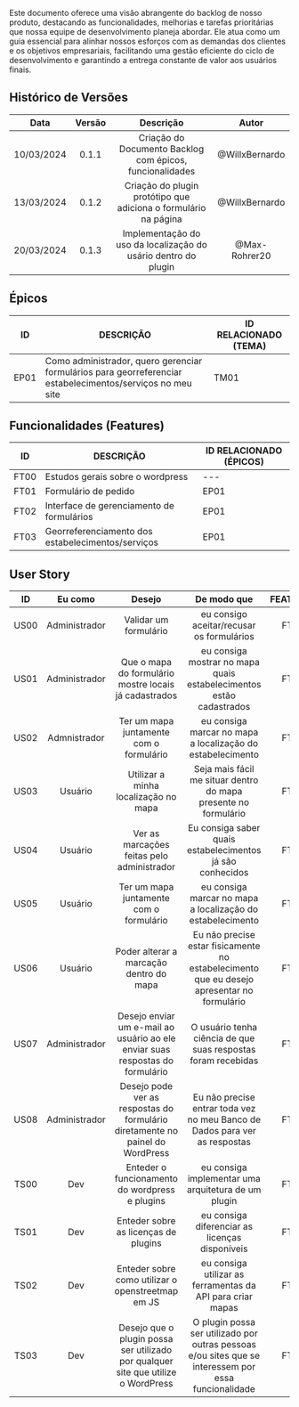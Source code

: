 Este documento oferece uma visão abrangente do backlog de nosso produto, destacando as funcionalidades, melhorias e tarefas prioritárias que nossa equipe de desenvolvimento planeja abordar. Ele atua como um guia essencial para alinhar nossos esforços com as demandas dos clientes e os objetivos empresariais, facilitando uma gestão eficiente do ciclo de desenvolvimento e garantindo a entrega constante de valor aos usuários finais.

## Histórico de Versões

| Data       | Versão | Descrição            |         Autor             |
|:----------:|:------:|:--------------------:|:-------------------------:|
| 10/03/2024 | 0.1.1 | Criação do Documento Backlog com épicos, funcionalidades | @WillxBernardo |
| 13/03/2024 | 0.1.2 | Criação do plugin protótipo que adiciona o formulário na página | @WillxBernardo |
| 20/03/2024 | 0.1.3 | Implementação do uso da localização do usário dentro do plugin | @Max-Rohrer20 |

## Épicos
| ID | DESCRIÇÃO | ID RELACIONADO (TEMA) |
|----|-----------|-----------------------|
| EP01 | Como administrador, quero gerenciar formulários para georreferenciar estabelecimentos/serviços no meu site| TM01 |

## Funcionalidades (Features)
| ID | DESCRIÇÃO | ID RELACIONADO (ÉPICOS) |
|----|-----------|-------------------------|
| FT00 | Estudos gerais sobre o wordpress| --- |
| FT01 | Formulário de pedido | EP01 |
| FT02 | Interface de gerenciamento de formulários | EP01 |
| FT03 | Georreferenciamento dos estabelecimentos/serviços| EP01 |


## User Story

|    ID   |    Eu como    |      Desejo       | De modo que | FEATURES |
|:-------:|:--------------:|:-----------------:|:-----------:|:----------:|
|    US00    | Administrador | Validar um formulário | eu consigo aceitar/recusar os formulários | FT01 |
|    US01    | Administrador | Que o mapa do formulário mostre locais já cadastrados | eu consiga mostrar no mapa quais estabelecimentos estão cadastrados | FT01 |
|    US02    | Admnistrador | Ter um mapa juntamente com o formulário | eu consiga marcar no mapa a localização do estabelecimento | FT01 |
|    US03    | Usuário | Utilizar a minha localização no mapa | Seja mais fácil me situar dentro do mapa presente no formulário | FT01 |
|    US04    | Usuário | Ver as marcações feitas pelo administrador | Eu consiga saber quais estabelecimentos já são conhecidos | FT01 |
|    US05    | Usuário | Ter um mapa juntamente com o formulário | eu consiga marcar no mapa a localização do estabelecimento | FT01 |
|    US06    | Usuário | Poder alterar a marcação dentro do mapa  | Eu não precise estar fisicamente no estabelecimento que eu desejo apresentar no formulário | FT01 |
|    US07    | Administrador | Desejo enviar um e-mail ao usuário ao ele enviar suas respostas do formulário  | O usuário tenha ciência de que suas respostas foram recebidas | FT02
|    US08    | Administrador | Desejo pode ver as respostas do formulário diretamente no painel do WordPress  | Eu não precise entrar toda vez no meu Banco de Dados para ver as respostas | FT02 |
|    TS00   | Dev | Enteder o funcionamento do wordpress e plugins | eu consiga implementar uma arquitetura de um plugin | FT00 |    
|    TS01    | Dev | Enteder sobre as licenças de plugins | eu consiga diferenciar as licenças disponíveis | FT00 |
|    TS02    | Dev | Enteder sobre como utilizar o openstreetmap em JS | eu consiga utilizar as ferramentas da API para criar mapas | FT00 |
|    TS03    | Dev | Desejo que o plugin possa ser utilizado por qualquer site que utilize o WordPress | O plugin possa ser utilizado por outras pessoas e/ou sites que se interessem por essa funcionalidade | FT02